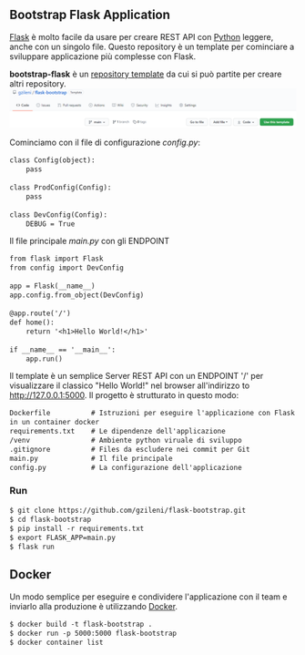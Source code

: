 ## Bootstrap Flask Application 
[Flask](https://flask.palletsprojects.com/en/1.1.x/) è molto facile da usare per creare REST API con [Python](https://www.python.org/) leggere, anche con un singolo file. Questo repository è un template per cominciare a sviluppare applicazione più complesse con Flask.

**bootstrap-flask** è un [repository template](https://docs.github.com/en/free-pro-team@latest/github/creating-cloning-and-archiving-repositories/creating-a-repository-from-a-template) da cui si può partite per creare altri repository.
![flask](./assets/img/flask.png)

Cominciamo con il file di configurazione *config.py*:

```
class Config(object): 
    pass 
 
class ProdConfig(Config): 
    pass 
 
class DevConfig(Config): 
    DEBUG = True 
```

Il file principale *main.py* con gli ENDPOINT 
```
from flask import Flask 
from config import DevConfig 
 
app = Flask(__name__) 
app.config.from_object(DevConfig) 
 
@app.route('/') 
def home(): 
    return '<h1>Hello World!</h1>' 
 
if __name__ == '__main__': 
    app.run() 
```

Il template è un semplice Server REST API con un ENDPOINT '/' per visualizzare il classico "Hello World!" nel browser all'indirizzo to http://127.0.0.1:5000. 
Il progetto è strutturato in questo modo: 

```
Dockerfile          # Istruzioni per eseguire l'applicazione con Flask in un container docker 
requirements.txt    # Le dipendenze dell'applicazione
/venv               # Ambiente python viruale di sviluppo 
.gitignore          # Files da escludere nei commit per Git
main.py             # Il file principale
config.py           # La configurazione dell'applicazione
```

### Run 

```
$ git clone https://github.com/gzileni/flask-bootstrap.git
$ cd flask-bootstrap
$ pip install -r requirements.txt
$ export FLASK_APP=main.py
$ flask run
```

## Docker 
Un modo semplice per eseguire e condividere l'applicazione con il team e inviarlo alla produzione è utilizzando [Docker](https://docs.docker.com/install/).

```
$ docker build -t flask-bootstrap .
$ docker run -p 5000:5000 flask-bootstrap
$ docker container list
```
